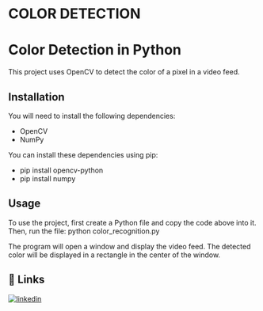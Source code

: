 
# COLOR DETECTION

# Color Detection in Python

This project uses OpenCV to detect the color of a pixel in a video feed.

## Installation

You will need to install the following dependencies:

* OpenCV
* NumPy

You can install these dependencies using pip:
* pip install opencv-python 
* pip install numpy

## Usage

To use the project, first create a Python file and copy the code above into it. Then, run the file:
python color_recognition.py

The program will open a window and display the video feed. The detected color will be displayed in a rectangle in the center of the window.


## 🔗 Links
[![linkedin](https://img.shields.io/badge/linkedin-0A66C2?style=for-the-badge&logo=linkedin&logoColor=white)](https://www.linkedin.com/in/prateek-sourav-b0254320a/)


